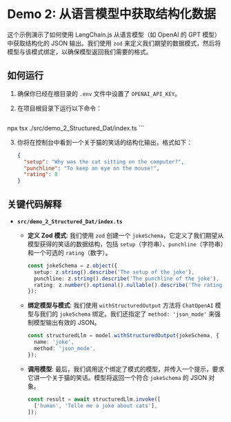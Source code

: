 # Demo 2: 从语言模型中获取结构化数据

这个示例演示了如何使用 LangChain.js 从语言模型（如 OpenAI 的 GPT 模型）中获取结构化的 JSON 输出。我们使用 `zod` 来定义我们期望的数据模式，然后将模型与该模式绑定，以确保模型返回我们需要的格式。

## 如何运行

1.  确保你已经在根目录的 `.env` 文件中设置了 `OPENAI_API_KEY`。

2.  在项目根目录下运行以下命令：

    ```bash
   npx tsx ./src/demo_2_Structured_Dat/index.ts
    ```

3.  你将在控制台中看到一个关于猫的笑话的结构化输出，格式如下：

    ```json
    {
      "setup": "Why was the cat sitting on the computer?",
      "punchline": "To keep an eye on the mouse!",
      "rating": 8
    }
    ```

## 关键代码解释

*   **`src/demo_2_Structured_Dat/index.ts`**

    *   **定义 Zod 模式**: 我们使用 `zod` 创建一个 `jokeSchema`，它定义了我们期望从模型获得的笑话的数据结构，包括 `setup`（字符串）、`punchline`（字符串）和一个可选的 `rating`（数字）。

        ```typescript
        const jokeSchema = z.object({
          setup: z.string().describe('The setup of the joke'),
          punchline: z.string().describe('The punchline of the joke'),
          rating: z.number().optional().nullable().describe('The rating of the joke'),
        });
        ```

    *   **绑定模型与模式**: 我们使用 `withStructuredOutput` 方法将 `ChatOpenAI` 模型与我们的 `jokeSchema` 绑定。我们还指定了 `method: 'json_mode'` 来强制模型输出有效的 JSON。

        ```typescript
        const structuredLlm = model.withStructuredOutput(jokeSchema, {
          name: 'joke',
          method: 'json_mode',
        });
        ```

    *   **调用模型**: 最后，我们调用这个绑定了模式的模型，并传入一个提示，要求它讲一个关于猫的笑话。模型将返回一个符合 `jokeSchema` 的 JSON 对象。

        ```typescript
        const result = await structuredLlm.invoke([
          ['human', 'Telle me a joke about cats'],
        ]);
        ```